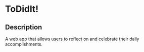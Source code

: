 # ToDidIt!  

## Description  

A web app that allows users to reflect on and celebrate their daily accomplishments. 